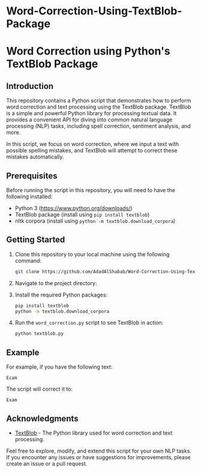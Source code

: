 # Word-Correction-Using-TextBlob-Package
# Word Correction using Python's TextBlob Package

## Introduction

This repository contains a Python script that demonstrates how to perform word correction and text processing using the TextBlob package. TextBlob is a simple and powerful Python library for processing textual data. It provides a convenient API for diving into common natural language processing (NLP) tasks, including spell correction, sentiment analysis, and more.

In this script, we focus on word correction, where we input a text with possible spelling mistakes, and TextBlob will attempt to correct these mistakes automatically.

## Prerequisites

Before running the script in this repository, you will need to have the following installed:

- Python 3 (https://www.python.org/downloads/)
- TextBlob package (install using `pip install textblob`)
- nltk corpora (install using `python -m textblob.download_corpora`)

## Getting Started

1. Clone this repository to your local machine using the following command:

   ```bash
   git clone https://github.com/AdadAlShabab/Word-Correction-Using-TextBlob-Package.git
   ```

2. Navigate to the project directory:

3. Install the required Python packages:

   ```bash
   pip install textblob
   python -m textblob.download_corpora
   ```

4. Run the `word_correction.py` script to see TextBlob in action:

   ```bash
   python textblob.py
   ```

## Example

For example, if you have the following text:

```
Ecam
```

The script will correct it to:

```
Exam
```

## Acknowledgments

- [TextBlob](https://textblob.readthedocs.io/en/dev/) - The Python library used for word correction and text processing.

Feel free to explore, modify, and extend this script for your own NLP tasks. If you encounter any issues or have suggestions for improvements, please create an issue or a pull request.
